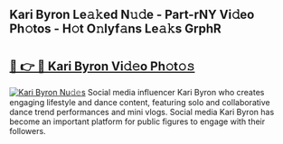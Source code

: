## Kari Byron Le𝚊𝚔ed N𝚞𝚍e - Part-rNY Vi𝚍eo Ph𝚘tos - H𝚘t O𝚗lyf𝚊ns Le𝚊𝚔s GrphR

# <h2><a href="http://hf414cq.feru.top/?c=Kari+Byron">🔗 👉 🔴 Kari Byron Vi𝚍𝚎o Ph𝚘t𝚘𝚜</a></h2>

[![Kari Byron Nu𝚍𝚎s](https://i.imgur.com/0TWrTi3.gif)](http://hf414cq.feru.top/?c=Kari+Byron)
Social media influencer Kari Byron who creates engaging lifestyle and dance content, featuring solo and collaborative dance trend performances and mini vlogs. Social media Kari Byron has become an important platform for public figures to engage with their followers. 
